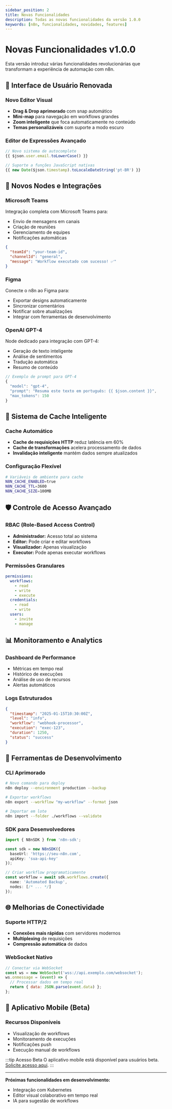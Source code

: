 ```yaml
---
sidebar_position: 2
title: Novas Funcionalidades
description: Todas as novas funcionalidades da versão 1.0.0
keywords: [n8n, funcionalidades, novidades, features]
---
```


# Novas Funcionalidades v1.0.0

Esta versão introduz várias funcionalidades revolucionárias que transformam a experiência de automação com n8n.

## 🎨 Interface de Usuário Renovada

### Novo Editor Visual
- **Drag & Drop aprimorado** com snap automático
- **Mini-map** para navegação em workflows grandes
- **Zoom inteligente** que foca automaticamente no conteúdo
- **Temas personalizáveis** com suporte a modo escuro

### Editor de Expressões Avançado
```javascript
// Novo sistema de autocomplete
{{ $json.user.email.toLowerCase() }}

// Suporte a funções JavaScript nativas
{{ new Date($json.timestamp).toLocaleDateString('pt-BR') }}
```

## 🔗 Novos Nodes e Integrações

### Microsoft Teams
Integração completa com Microsoft Teams para:
- Envio de mensagens em canais
- Criação de reuniões
- Gerenciamento de equipes
- Notificações automáticas

```json
{
  "teamId": "your-team-id",
  "channelId": "general",
  "message": "Workflow executado com sucesso! ✅"
}
```

### Figma
Conecte o n8n ao Figma para:
- Exportar designs automaticamente
- Sincronizar comentários
- Notificar sobre atualizações
- Integrar com ferramentas de desenvolvimento

### OpenAI GPT-4
Node dedicado para integração com GPT-4:
- Geração de texto inteligente
- Análise de sentimentos
- Tradução automática
- Resumo de conteúdo

```javascript
// Exemplo de prompt para GPT-4
{
  "model": "gpt-4",
  "prompt": "Resuma este texto em português: {{ $json.content }}",
  "max_tokens": 150
}
```

## 🚀 Sistema de Cache Inteligente

### Cache Automático
- **Cache de requisições HTTP** reduz latência em 60%
- **Cache de transformações** acelera processamento de dados
- **Invalidação inteligente** mantém dados sempre atualizados

### Configuração Flexível
```bash
# Variáveis de ambiente para cache
N8N_CACHE_ENABLED=true
N8N_CACHE_TTL=3600
N8N_CACHE_SIZE=100MB
```

## 🛡️ Controle de Acesso Avançado

### RBAC (Role-Based Access Control)
- **Administrador:** Acesso total ao sistema
- **Editor:** Pode criar e editar workflows
- **Visualizador:** Apenas visualização
- **Executor:** Pode apenas executar workflows

### Permissões Granulares
```yaml
permissions:
  workflows:
    - read
    - write
    - execute
  credentials:
    - read
    - write
  users:
    - invite
    - manage
```

## 📊 Monitoramento e Analytics

### Dashboard de Performance
- Métricas em tempo real
- Histórico de execuções
- Análise de uso de recursos
- Alertas automáticos

### Logs Estruturados
```json
{
  "timestamp": "2025-01-15T10:30:00Z",
  "level": "info",
  "workflow": "webhook-processor",
  "execution": "exec-123",
  "duration": 1250,
  "status": "success"
}
```

## 🔧 Ferramentas de Desenvolvimento

### CLI Aprimorado
```bash
# Novo comando para deploy
n8n deploy --environment production --backup

# Exportar workflows
n8n export --workflow "my-workflow" --format json

# Importar em lote
n8n import --folder ./workflows --validate
```

### SDK para Desenvolvedores
```typescript
import { N8nSDK } from 'n8n-sdk';

const sdk = new N8nSDK({
  baseUrl: 'https://seu-n8n.com',
  apiKey: 'sua-api-key'
});

// Criar workflow programaticamente
const workflow = await sdk.workflows.create({
  name: 'Automated Backup',
  nodes: [/* ... */]
});
```

## 🌐 Melhorias de Conectividade

### Suporte HTTP/2
- **Conexões mais rápidas** com servidores modernos
- **Multiplexing** de requisições
- **Compressão automática** de dados

### WebSocket Nativo
```javascript
// Conectar via WebSocket
const ws = new WebSocket('wss://api.exemplo.com/websocket');
ws.onmessage = (event) => {
  // Processar dados em tempo real
  return { data: JSON.parse(event.data) };
};
```

## 📱 Aplicativo Mobile (Beta)

### Recursos Disponíveis
- Visualização de workflows
- Monitoramento de execuções
- Notificações push
- Execução manual de workflows

:::tip Acesso Beta
O aplicativo mobile está disponível para usuários beta. [Solicite acesso aqui](mailto:beta@n8n.io).
:::

---

**Próximas funcionalidades em desenvolvimento:**
- Integração com Kubernetes
- Editor visual colaborativo em tempo real
- IA para sugestão de workflows 